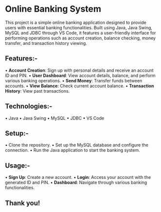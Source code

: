 # Online Banking System

This project is a simple online banking application designed to provide users with essential banking functionalities. Built using Java, Java Swing, MySQL and JDBC through VS Code, it features a user-friendly interface for performing operations such as account creation, balance checking, money transfer, and transaction history viewing.

## Features:-
• **Account Creation**: Sign up with personal details and receive an account ID and PIN.
• **User Dashboard**: View account details, balance, and perform various banking operations.
• **Send Money**: Transfer funds between accounts.
• **View Balance**: Check current account balance.
• **Transaction History**: View past transactions.

## Technologies:-
• Java
• Java Swing
• MySQL
• JDBC
• VS Code

## Setup:-
• Clone the repository.
• Set up the MySQL database and configure the connection.
• Run the Java application to start the banking system.

## Usage:-
• **Sign Up**: Create a new account.
• **Login**: Access your account with the generated ID and PIN.
• **Dashboard**: Navigate through various banking functionalities.

## Thank you!
